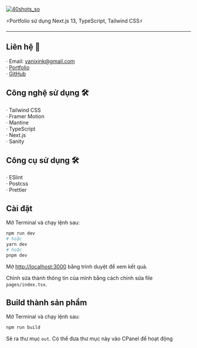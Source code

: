 [![40shots_so](https://i.imgur.com/8RulYlw.png)](https://i.imgur.com/x5EaGA2.png)

⚡Portfolio sử dụng Next.js 13, TypeScript, Tailwind CSS⚡

-------------------------------------------------------------------------------------------------------------------------------------------------------------------------------------------------------------------------------------------------------------------------------------------------------------------------------

## Liên hệ 🤠

· Email: vanixjnk@gmail.com <br>
· [Portfolio](https://vanixjnk.dev) <br>
· [GitHub](https://github.com/vanixjnk)

## Công nghệ sử dụng 🛠️

· Tailwind CSS <br>
· Framer Motion <br>
· Mantine <br>
· TypeScript <br>
· Next.js <br>
· Sanity <br>

## Công cụ sử dụng 🛠️

· ESlint <br>
· Postcss <br>
· Prettier <br>

## Cài đặt

Mở Terminal và chạy lệnh sau:

```bash
npm run dev
# hoặc
yarn dev
# hoặc
pnpm dev
```

Mở [http://localhost:3000](http://localhost:3000) bằng trình duyệt để xem kết quả.

Chỉnh sửa thành thông tin của mình bằng cách chỉnh sửa file `pages/index.tsx`.

## Build thành sản phẩm

Mở Terminal và chạy lệnh sau:

```bash
npm run build
```

Sẽ ra thư mục `out`. Có thể đưa thư mục này vào CPanel để hoạt động
